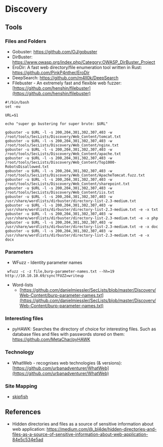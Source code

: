 # Discovery

## Tools

### Files and Folders

- Gobuster: https://github.com/OJ/gobuster
- DirBuster: https://www.owasp.org/index.php/Category:OWASP_DirBuster_Project
- EroDir: A fast web directory/file enumeration tool written in Rust: https://github.com/PinkP4nther/EroDir
- DeepSearch: https://github.com/m4ll0k/DeepSearch
- Filebuster - An extremely fast and flexible web fuzzer: [https://github.com/henshin/filebuster](https://github.com/henshin/filebuster)
```
#!/bin/bash
set -eu

URL=$1

echo "super go bustering for super brute: $URL"

gobuster -u $URL -l -s 200,204,301,302,307,403 -w /root/tools/SecLists/Discovery/Web_Content/tomcat.txt
gobuster -u $URL -l -s 200,204,301,302,307,403 -w /root/tools/SecLists/Discovery/Web_Content/nginx.txt
gobuster -u $URL -l -s 200,204,301,302,307,403 -w /root/tools/SecLists/Discovery/Web_Content/apache.txt
gobuster -u $URL -l -s 200,204,301,302,307,403 -w /root/tools/SecLists/Discovery/Web_Content/Top1000-RobotsDisallowed.txt
gobuster -u $URL -l -s 200,204,301,302,307,403 -w /root/tools/SecLists/Discovery/Web_Content/ApacheTomcat.fuzz.txt
gobuster -u $URL -l -s 200,204,301,302,307,403 -w /root/tools/SecLists/Discovery/Web_Content/sharepoint.txt
gobuster -u $URL -l -s 200,204,301,302,307,403 -w /root/tools/SecLists/Discovery/Web_Content/iis.txt
gobuster -u $URL -l -s 200,204,301,302,307,403 -w /usr/share/wordlists/dirbuster/directory-list-2.3-medium.txt
gobuster -u $URL -l -s 200,204,301,302,307,403 -w /usr/share/wordlists/dirbuster/directory-list-2.3-medium.txt -e -x txt
gobuster -u $URL -l -s 200,204,301,302,307,403 -w /usr/share/wordlists/dirbuster/directory-list-2.3-medium.txt -e -x php 
gobuster -u $URL -l -s 200,204,301,302,307,403 -w /usr/share/wordlists/dirbuster/directory-list-2.3-medium.txt -e -x doc 
gobuster -u $URL -l -s 200,204,301,302,307,403 -w /usr/share/wordlists/dirbuster/directory-list-2.3-medium.txt -e -x docx

```

### Parameters

- WFuzz - Identity parameter names
```
 wfuzz -c -z file,burp-parameter-names.txt --hh=19 http://10.10.10.69/sync?FUZZ=writeup
```

- Word-lists
  - [https://github.com/danielmiessler/SecLists/blob/master/Discovery/Web-Content/burp-parameter-names.txt](https://github.com/danielmiessler/SecLists/blob/master/Discovery/Web-Content/burp-parameter-names.txt)

### Interesting files

- pyHAWK: Searches the directory of choice for interesting files. Such as database files and files with passwords stored on them: https://github.com/MetaChar/pyHAWK

### Technology

- WhatWeb - recognises web technologies (& versions): [https://github.com/urbanadventurer/WhatWeb](https://github.com/urbanadventurer/WhatWeb)

### Site Mapping

- [skipfish](https://code.google.com/archive/p/skipfish/)

## References

- Hidden directories and files as a source of sensitive information about web application: https://medium.com/@_bl4de/hidden-directories-and-files-as-a-source-of-sensitive-information-about-web-application-84e5c534e5ad
